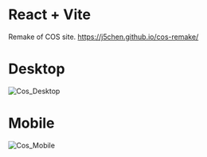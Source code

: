 # React + Vite

Remake of COS site.
https://j5chen.github.io/cos-remake/

# Desktop
![Cos_Desktop](https://github.com/J5Chen/cos-remake/assets/118089167/51d3d462-bed0-459e-a1c1-13d2de290494)

# Mobile
![Cos_Mobile](https://github.com/J5Chen/cos-remake/assets/118089167/fd00df75-9dff-4c68-b10c-dc25dcb059eb)
